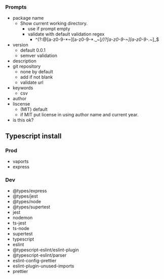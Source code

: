 ### Prompts

- package name
  - Show current working directory.
    - use if prompt empty
    - validate with default validation regex
      - ^(?:@[a-z0-9-\*~][a-z0-9-*._~]_/)?[a-z0-9-~][a-z0-9-._~]_$
- version
  - default 0.0.1
  - semver validation
- description
- git repository
  - none by default
  - add if not blank
  - validate url
- keywords
  - csv
- author
- liscense
  - (MIT) default
  - if MIT put license in using author name and current year.
- is this ok?

## Typescript install

### Prod

- vaports
- express

### Dev

- @types/express
- @types/jest
- @types/node
- @types/supertest
- jest
- nodemon
- ts-jest
- ts-node
- supertest
- typescript
- eslint
- @typescript-eslint/eslint-plugin
- @typescript-eslint/parser
- eslint-config-prettier
- eslint-plugin-unused-imports
- prettier
